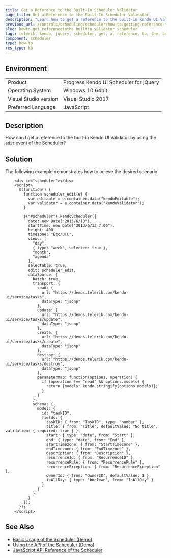 ```yaml
---
title: Get a Reference to the Built-In Scheduler Validator
page_title: Get a Reference to the Built-In Scheduler Validator
description: "Learn how to get a reference to the built-in Kendo UI Validator by using the edit event of the Kendo UI Scheduler."
previous_url: /controls/scheduling/scheduler/how-to/getting-reference-to-the-validator, /controls/scheduling/scheduler/how-to/validation/getting-reference-to-the-validator
slug: howto_get_referencetothe_builtin_validator_scheduler
tags: telerik, kendo, jquery, scheduler, get, a, reference, to, the, builtin, validator 
component: scheduler
type: how-to
res_type: kb
---
```


## Environment

<table>
 <tr>
  <td>Product</td>
  <td>Progress Kendo UI Scheduler for jQuery</td>
 </tr>
 <tr>
  <td>Operating System</td>
  <td>Windows 10 64bit</td>
 </tr>
 <tr>
  <td>Visual Studio version</td>
  <td>Visual Studio 2017</td>
 </tr>
 <tr>
  <td>Preferred Language</td>
  <td>JavaScript</td>
 </tr>
</table>

## Description

How can I get a reference to the built-in Kendo UI Validator by using the `edit` event of the Scheduler?

## Solution

The following example demonstrates how to acieve the desired scenario.

```dojo
    <div id="scheduler"></div>
    <script>
      $(function() {
        function scheduler_edit(e) {
          var editable = e.container.data("kendoEditable");
          var validator = e.container.data("kendoValidator");
        }       

        $("#scheduler").kendoScheduler({
          date: new Date("2013/6/13"),
          startTime: new Date("2013/6/13 7:00"),
          height: 400,
          timezone: "Etc/UTC",
          views: [
            "day",
            { type: "week", selected: true },
            "month",
            "agenda"
          ],
          selectable: true,
          edit: scheduler_edit,
          dataSource: {
            batch: true,
            transport: {
              read: {
                url: "https://demos.telerik.com/kendo-ui/service/tasks",
                dataType: "jsonp"
              },
              update: {
                url: "https://demos.telerik.com/kendo-ui/service/tasks/update",
                dataType: "jsonp"
              },
              create: {
                url: "https://demos.telerik.com/kendo-ui/service/tasks/create",
                dataType: "jsonp"
              },
              destroy: {
                url: "https://demos.telerik.com/kendo-ui/service/tasks/destroy",
                dataType: "jsonp"
              },
              parameterMap: function(options, operation) {
                if (operation !== "read" && options.models) {
                  return {models: kendo.stringify(options.models)};
                }
              }
            },
            schema: {
              model: {
                id: "taskID",
                fields: {
                  taskID: { from: "TaskID", type: "number" },
                  title: { from: "Title", defaultValue: "No title", validation: { required: true } },
                  start: { type: "date", from: "Start" },
                  end: { type: "date", from: "End" },
                  startTimezone: { from: "StartTimezone" },
                  endTimezone: { from: "EndTimezone" },
                  description: { from: "Description" },
                  recurrenceId: { from: "RecurrenceID" },
                  recurrenceRule: { from: "RecurrenceRule" },
                  recurrenceException: { from: "RecurrenceException" },
                  ownerId: { from: "OwnerID", defaultValue: 1 },
                  isAllDay: { type: "boolean", from: "IsAllDay" }
                }
              }
            }
          }
        });
      });
    </script>
```

## See Also

* [Basic Usage of the Scheduler (Demo)](https://demos.telerik.com/kendo-ui/scheduler/index)
* [Using the API of the Scheduler (Demo)](https://demos.telerik.com/kendo-ui/scheduler/api)
* [JavaScript API Reference of the Scheduler](/api/javascript/ui/scheduler)
